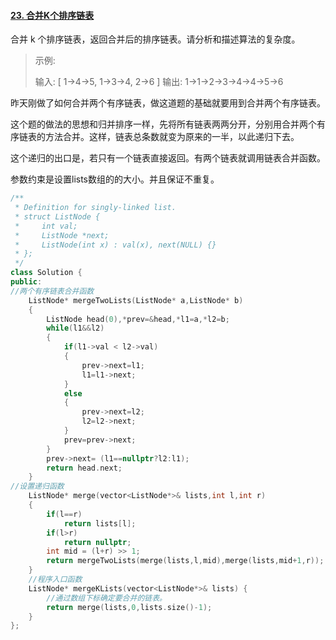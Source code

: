#### [23. 合并K个排序链表](https://leetcode-cn.com/problems/merge-k-sorted-lists/)

合并 k 个排序链表，返回合并后的排序链表。请分析和描述算法的复杂度。

> 示例:
>
> 输入:
> [
>   1->4->5,
>   1->3->4,
>   2->6
> ]
> 输出: 1->1->2->3->4->4->5->6

昨天刚做了如何合并两个有序链表，做这道题的基础就要用到合并两个有序链表。

这个题的做法的思想和归并排序一样，先将所有链表两两分开，分别用合并两个有序链表的方法合并。这样，链表总条数就变为原来的一半，以此递归下去。

这个递归的出口是，若只有一个链表直接返回。有两个链表就调用链表合并函数。

参数约束是设置lists数组的的大小。并且保证不重复。

```c++
/**
 * Definition for singly-linked list.
 * struct ListNode {
 *     int val;
 *     ListNode *next;
 *     ListNode(int x) : val(x), next(NULL) {}
 * };
 */
class Solution {
public:
//两个有序链表合并函数
    ListNode* mergeTwoLists(ListNode* a,ListNode* b)
    {
        ListNode head(0),*prev=&head,*l1=a,*l2=b;
        while(l1&&l2)
        {
            if(l1->val < l2->val)
            {
                prev->next=l1;
                l1=l1->next;
            }
            else
            {
                prev->next=l2;
                l2=l2->next;
            }
            prev=prev->next;
        }
        prev->next= (l1==nullptr?l2:l1);
        return head.next;
    }
//设置递归函数
    ListNode* merge(vector<ListNode*>& lists,int l,int r)
    {
        if(l==r)
            return lists[l];
        if(l>r)
            return nullptr;
        int mid = (l+r) >> 1;
        return mergeTwoLists(merge(lists,l,mid),merge(lists,mid+1,r));
    }
    //程序入口函数
    ListNode* mergeKLists(vector<ListNode*>& lists) {
        //通过数组下标确定要合并的链表。
        return merge(lists,0,lists.size()-1);
    }
};
```

